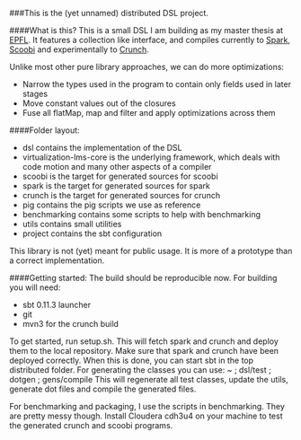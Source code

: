 ###This is the (yet unnamed) distributed DSL project.

####What is this?
This is a small DSL I am building as my master thesis at [EPFL](http://www.epfl.ch). 
It features a collection like interface,
and compiles currently to [Spark](http://spark-project.org/), [Scoobi](https://github.com/NICTA/scoobi) and experimentally to [Crunch](https://github.com/cloudera/crunch). 

Unlike most other pure library approaches, we can do more optimizations:
* Narrow the types used in the program to contain only fields used in later stages
* Move constant values out of the closures
* Fuse all flatMap, map and filter and apply optimizations across them

####Folder layout:
* dsl contains the implementation of the DSL
* virtualization-lms-core is the underlying framework, which deals with code motion and 
many other aspects of a compiler
* scoobi is the target for generated sources for scoobi
* spark is the target for generated sources for spark
* crunch is the target for generated sources for crunch
* pig contains the pig scripts we use as reference
* benchmarking contains some scripts to help with benchmarking
* utils contains small utilities
* project contains the sbt configuration

This library is not (yet) meant for public usage. It is more of a prototype than a correct implementation.

####Getting started:
The build should be reproducible now.
For building you will need:
* sbt 0.11.3 launcher
* git
* mvn3 for the crunch build

To get started, run setup.sh. This will fetch spark and crunch and deploy them to the local repository. Make sure that spark and crunch have been deployed correctly.
When this is done, you can start sbt in the top distributed folder. For generating the classes you can use:
	~ ; dsl/test ; dotgen ; gens/compile
This will regenerate all test classes, update the utils, generate dot files and compile the generated files.

For benchmarking and packaging, I use the scripts in benchmarking. They are pretty messy though. Install Cloudera cdh3u4 on your machine to test the generated crunch and scoobi programs.
